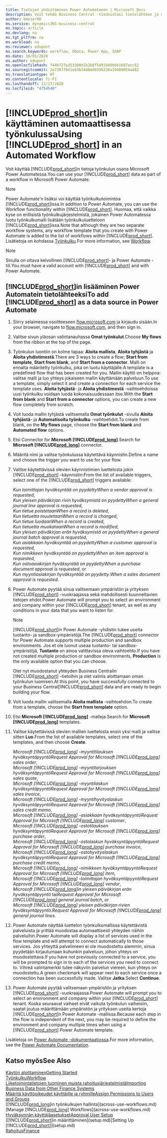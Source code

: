 ```yaml
---
title: Tietojen yhdistäminen Power Automateeen | Microsoft Docs
description: Voit tehdä Business Central -tiedoistasi tietolähteen ja määrittää verkkopalveluidesi OData-osoitteen, jolla rakennat automaattisen työkulun.
author: bmeier90
ms.service: dynamics365-business-central
ms.topic: article
ms.devlang: na
ms.tgt_pltfrm: na
ms.workload: na
ms.reviewer: edupont
ms.search.keywords: workflow, OData, Power App, SOAP
ms.date: 10/01/2020
ms.author: edupont
ms.openlocfilehash: f44b727a353208d1b2b8f5d918400de1687acc52
ms.sourcegitcommit: 2e7307fbe1eb3b34d0ad9356226a19409054a402
ms.translationtype: HT
ms.contentlocale: fi-FI
ms.lasthandoff: 12/17/2020
ms.locfileid: "4754540"
---
```

# <a name="using-prod_short-in-an-automated-workflow"></a><span data-ttu-id="068a6-103">[!INCLUDE[prod_short](includes/prod_short.md)]in käyttäminen automaattisessa työnkulussa</span><span class="sxs-lookup"><span data-stu-id="068a6-103">Using [!INCLUDE[prod_short](includes/prod_short.md)] in an Automated Workflow</span></span>

<span data-ttu-id="068a6-104">Voit käyttää [!INCLUDE[prod_short](includes/prod_short.md)]in tietoja työnkulun osana Microsoft Power Automatessa.</span><span class="sxs-lookup"><span data-stu-id="068a6-104">You can use your [!INCLUDE[prod_short](includes/prod_short.md)] data as part of a workflow in Microsoft Power Automate.</span></span>

> [!NOTE]
> <span data-ttu-id="068a6-105">Power Automate'n lisäksi voi käyttää työnkulkutoimintoa [!INCLUDE[prod_short](includes/prod_short.md)]issa.</span><span class="sxs-lookup"><span data-stu-id="068a6-105">In addition to Power Automate, you can use the Workflow functionality within [!INCLUDE[prod_short](includes/prod_short.md)].</span></span> <span data-ttu-id="068a6-106">Huomaa, että vaikka kyse on erillisistä työnkulkujärjestelmistä, jokainen Power Automatessa luotu työnkulkumalli lisätään työnkulkuluetteloon [!INCLUDE[prod_short](includes/prod_short.md)]issa.</span><span class="sxs-lookup"><span data-stu-id="068a6-106">Note that although they are two separate workflow systems, any workflow template that you create with Power Automate is added to the list of workflows  within [!INCLUDE[prod_short](includes/prod_short.md)].</span></span> <span data-ttu-id="068a6-107">Lisätietoja on kohdassa [Työnkulku](across-workflow.md).</span><span class="sxs-lookup"><span data-stu-id="068a6-107">For more information, see [Workflow](across-workflow.md).</span></span>  

> [!NOTE]  
> <span data-ttu-id="068a6-108">Sinulla on oltava kelvollinen [!INCLUDE[prod_short](includes/prod_short.md)]- ja Power Automate -tili.</span><span class="sxs-lookup"><span data-stu-id="068a6-108">You must have a valid account with [!INCLUDE[prod_short](includes/prod_short.md)] and with Power Automate.</span></span>  

## <a name="to-add-prod_short-as-a-data-source-in-power-automate"></a><span data-ttu-id="068a6-109">[!INCLUDE[prod_short](includes/prod_short.md)]in lisääminen Power Automatein tietolähteeksi</span><span class="sxs-lookup"><span data-stu-id="068a6-109">To add [!INCLUDE[prod_short](includes/prod_short.md)] as a data source in Power Automate</span></span>

1. <span data-ttu-id="068a6-110">Siirry selaimessa osoitteeseen [flow.microsoft.com](https://flow.microsoft.com) ja kirjaudu sisään.</span><span class="sxs-lookup"><span data-stu-id="068a6-110">In your browser, navigate to [flow.microsoft.com](https://flow.microsoft.com), and then sign in.</span></span>
2. <span data-ttu-id="068a6-111">Valitse sivun yläosan valintanauhassa **Omat työnkulut**.</span><span class="sxs-lookup"><span data-stu-id="068a6-111">Choose **My flows** from the ribbon at the top of the page.</span></span>
3. <span data-ttu-id="068a6-112">Työnkulun luontiin on kolme tapaa: **Aloita mallista**, **Aloita tyhjästä** ja **Aloita yhdistimestä**.</span><span class="sxs-lookup"><span data-stu-id="068a6-112">There are 3 ways to create a flow; **Start from template**, **Start from blank**, and **Start from a connector**.</span></span> <span data-ttu-id="068a6-113">Malli on ennalta määritetty työnkulku, joka on luotu käyttäjälle.</span><span class="sxs-lookup"><span data-stu-id="068a6-113">A template is a predefined flow that has been created for you.</span></span> <span data-ttu-id="068a6-114">Mallin käyttö on helppoa: valitse malli ja luo yhteys jokaiseen mallin käyttämään palveluun.</span><span class="sxs-lookup"><span data-stu-id="068a6-114">To use a template, simply select it and create a connection for each service the template uses.</span></span> <span data-ttu-id="068a6-115">**Aloita tyhjästä**- ja **Aloita yhdistimestä** -vaihtoehdoissa uusi työnkulku voidaan luoda kokonaisuudessaan itse.</span><span class="sxs-lookup"><span data-stu-id="068a6-115">With the **Start from blank** and **Start from a connector** options, you can create a new flow completely from scratch.</span></span>
4. <span data-ttu-id="068a6-116">Voit luoda mallin tyhjästä valitsemalla **Omat työnkulut** -sivulla **Aloita tyhjästä**- ja **Automatisoitu työnkulku** -vaihtoehdot.</span><span class="sxs-lookup"><span data-stu-id="068a6-116">To create from blank, on the **My flows** page, choose the **Start from blank** and **Automated flow** options.</span></span>
5. <span data-ttu-id="068a6-117">Etsi Connector for **Microsoft [!INCLUDE[prod_long](includes/prod_long.md)]**.</span><span class="sxs-lookup"><span data-stu-id="068a6-117">Search for **Microsoft [!INCLUDE[prod_long](includes/prod_long.md)]** connector.</span></span>
6. <span data-ttu-id="068a6-118">Määritä nimi ja valitse työnkulussa käytettävä käynnistin.</span><span class="sxs-lookup"><span data-stu-id="068a6-118">Define a name and choose the trigger you want to use for your flow.</span></span>
7. <span data-ttu-id="068a6-119">Valitse käytettävissä olevien käynnistimien luettelosta jokin [!INCLUDE[prod_short](includes/prod_short.md)] -käynnistin:</span><span class="sxs-lookup"><span data-stu-id="068a6-119">From the list of available triggers, select one of the [!INCLUDE[prod_short](includes/prod_short.md)] triggers available:</span></span>  

    <span data-ttu-id="068a6-120">*Kun toimittajan hyväksyntää on pyydetty*</span><span class="sxs-lookup"><span data-stu-id="068a6-120">*When a vendor approval is requested*,</span></span>  
    <span data-ttu-id="068a6-121">*Kun yleisen päiväkirjan rivin hyväksymistä on pyydetty*</span><span class="sxs-lookup"><span data-stu-id="068a6-121">*When a general journal line approval is requested*,</span></span>  
    <span data-ttu-id="068a6-122">*Kun tietue poistetaan*</span><span class="sxs-lookup"><span data-stu-id="068a6-122">*When a record is deleted*,</span></span>  
    <span data-ttu-id="068a6-123">*Kun tietuetta muutetaan*</span><span class="sxs-lookup"><span data-stu-id="068a6-123">*When a record is changed*,</span></span>  
    <span data-ttu-id="068a6-124">*Kun tietue luodaan*</span><span class="sxs-lookup"><span data-stu-id="068a6-124">*When a record is created*,</span></span>  
    <span data-ttu-id="068a6-125">*Kun tietuetta muokataan*</span><span class="sxs-lookup"><span data-stu-id="068a6-125">*When a record is modified*,</span></span>  
    <span data-ttu-id="068a6-126">*Kun yleisen päiväkirjan erän hyväksymistä on pyydetty*</span><span class="sxs-lookup"><span data-stu-id="068a6-126">*When a general journal batch approval is requested*,</span></span>  
    <span data-ttu-id="068a6-127">*Kun asiakkaan hyväksyntää on pyydetty*</span><span class="sxs-lookup"><span data-stu-id="068a6-127">*When a customer approval is requested*,</span></span>  
    <span data-ttu-id="068a6-128">*Kun nimikkeen hyväksyntää on pyydetty*</span><span class="sxs-lookup"><span data-stu-id="068a6-128">*When an item approval is requested*,</span></span>  
    <span data-ttu-id="068a6-129">*Kun ostoasiakirjan hyväksyntää on pyydetty*</span><span class="sxs-lookup"><span data-stu-id="068a6-129">*When a purchase document approval is requested*, or</span></span>  
    <span data-ttu-id="068a6-130">*Kun myyntiasiakirjan hyväksyntää on pyydetty*.</span><span class="sxs-lookup"><span data-stu-id="068a6-130">*When a sales document approval is requested*.</span></span>

8. <span data-ttu-id="068a6-131">Power Automate pyytää sinua valitsemaan ympäristön ja yrityksen [!INCLUDE[prod_short](includes/prod_short.md)] -vuokraajassa sekä mahdollisesti kuunneltavien tietojen ehdot.</span><span class="sxs-lookup"><span data-stu-id="068a6-131">Power Automate will prompt you to select an environment and company within your [!INCLUDE[prod_short](includes/prod_short.md)] tenant, as well as any conditions in your data that you want to listen for.</span></span>

    > [!NOTE]
    > <span data-ttu-id="068a6-132">[!INCLUDE[prod_short](includes/prod_short.md)]in Power Automate -yhdistin tukee useita tuotanto- ja sandbox-ympäristöjä.</span><span class="sxs-lookup"><span data-stu-id="068a6-132">The [!INCLUDE[prod_short](includes/prod_short.md)] connector for Power Automate supports multiple production and sandbox environments.</span></span> <span data-ttu-id="068a6-133">Jos et ole luonut useaa tuotanto- tai sandbox-ympäristöjä, **Tuotanto** on ainoa valittavissa oleva vaihtoehto.</span><span class="sxs-lookup"><span data-stu-id="068a6-133">If you have not created multiple production or sandbox environments, **Production** is the only available option that you can choose.</span></span>  

    <span data-ttu-id="068a6-134">Olet nyt muodostanut yhteyden Business Centralin [!INCLUDE[prod_short](includes/prod_short.md)] -tietoihin ja olet valmis aloittamaan oman työnkulun luomisen.</span><span class="sxs-lookup"><span data-stu-id="068a6-134">At this point, you have successfully connected to your Business Central[!INCLUDE[prod_short](includes/prod_short.md)] data and are ready to begin building your flow.</span></span>

9. <span data-ttu-id="068a6-135">Voit luoda mallin valitsemalla **Aloita mallista** -vaihtoehdon.</span><span class="sxs-lookup"><span data-stu-id="068a6-135">To create from a template, choose the **Start from template** option.</span></span>
10. <span data-ttu-id="068a6-136">Etsi **Microsoft [!INCLUDE[prod_long](includes/prod_long.md)]** -malleja.</span><span class="sxs-lookup"><span data-stu-id="068a6-136">Search for **Microsoft [!INCLUDE[prod_long](includes/prod_long.md)]** templates.</span></span>
11. <span data-ttu-id="068a6-137">Valitse käytettävissä olevien mallien luettelosta ensin yksi malli ja valitse sitten **Luo**.</span><span class="sxs-lookup"><span data-stu-id="068a6-137">From the list of available templates, select one of the templates, and then choose **Create**.</span></span>  

    <span data-ttu-id="068a6-138">*Microsoft [!INCLUDE[prod_long](includes/prod_long.md)] -myyntitilauksen hyväksyntäpyyntö*</span><span class="sxs-lookup"><span data-stu-id="068a6-138">*Request Approval for Microsoft [!INCLUDE[prod_long](includes/prod_long.md)] sales order*,</span></span>  
    <span data-ttu-id="068a6-139">*Microsoft [!INCLUDE[prod_long](includes/prod_long.md)] -myyntitarjouksen hyväksyntäpyyntö*</span><span class="sxs-lookup"><span data-stu-id="068a6-139">*Request Approval for Microsoft [!INCLUDE[prod_long](includes/prod_long.md)] sales quote*,</span></span>  
    <span data-ttu-id="068a6-140">*Microsoft [!INCLUDE[prod_long](includes/prod_long.md)] -myyntilaskun hyväksyntäpyyntö*</span><span class="sxs-lookup"><span data-stu-id="068a6-140">*Request Approval for Microsoft [!INCLUDE[prod_long](includes/prod_long.md)] sales invoice*,</span></span>  
    <span data-ttu-id="068a6-141">*Microsoft [!INCLUDE[prod_long](includes/prod_long.md)] -myyntihyvityslaskun hyväksyntäpyyntö*</span><span class="sxs-lookup"><span data-stu-id="068a6-141">*Request Approval for Microsoft [!INCLUDE[prod_long](includes/prod_long.md)] sales credit memo*,</span></span>  
    <span data-ttu-id="068a6-142">*Microsoft [!INCLUDE[prod_long](includes/prod_long.md)] -asiakkaan hyväksyntäpyyntö*</span><span class="sxs-lookup"><span data-stu-id="068a6-142">*Request Approval for Microsoft [!INCLUDE[prod_long](includes/prod_long.md)] customer*,</span></span>  
    <span data-ttu-id="068a6-143">*Microsoft [!INCLUDE[prod_long](includes/prod_long.md)] -ostotilauksen hyväksyntäpyyntö*</span><span class="sxs-lookup"><span data-stu-id="068a6-143">*Request Approval for Microsoft [!INCLUDE[prod_long](includes/prod_long.md)] purchase order*,</span></span>  
    <span data-ttu-id="068a6-144">*Microsoft [!INCLUDE[prod_long](includes/prod_long.md)] -ostolaskun hyväksyntäpyyntö*</span><span class="sxs-lookup"><span data-stu-id="068a6-144">*Request Approval for Microsoft [!INCLUDE[prod_long](includes/prod_long.md)] purchase invoice*,</span></span>  
    <span data-ttu-id="068a6-145">*Microsoft [!INCLUDE[prod_long](includes/prod_long.md)] -ostohyvityslaskun hyväksyntäpyyntö*</span><span class="sxs-lookup"><span data-stu-id="068a6-145">*Request Approval for Microsoft [!INCLUDE[prod_long](includes/prod_long.md)] purchase credit memo*,</span></span>  
    <span data-ttu-id="068a6-146">*Microsoft [!INCLUDE[prod_long](includes/prod_long.md)] -nimikkeen hyväksyntäpyyntö*</span><span class="sxs-lookup"><span data-stu-id="068a6-146">*Request Approval for Microsoft [!INCLUDE[prod_long](includes/prod_long.md)] item*,</span></span>  
    <span data-ttu-id="068a6-147">*Microsoft [!INCLUDE[prod_long](includes/prod_long.md)] -toimittajan hyväksyntäpyyntö*</span><span class="sxs-lookup"><span data-stu-id="068a6-147">*Request Approval for Microsoft [!INCLUDE[prod_long](includes/prod_long.md)] vendor*,</span></span>  
    <span data-ttu-id="068a6-148">*Microsoft [!INCLUDE[prod_long](includes/prod_long.md)]in yleisen päiväkirjan erän hyväksyntäpyyntö* tai</span><span class="sxs-lookup"><span data-stu-id="068a6-148">*Request Approval for Microsoft [!INCLUDE[prod_long](includes/prod_long.md)] general journal batch*, or</span></span>    
    <span data-ttu-id="068a6-149">*Microsoft [!INCLUDE[prod_long](includes/prod_long.md)] yleisen päiväkirjan rivien hyväksyntäpyyntö*.</span><span class="sxs-lookup"><span data-stu-id="068a6-149">*Request Approval for Microsoft [!INCLUDE[prod_long](includes/prod_long.md)] general journal lines*.</span></span>  
12. <span data-ttu-id="068a6-150">Power Automate näyttää luettelon työnkulkumallissa käytettävistä palveluista ja yrittää muodostaa automaattisesti yhteyden näihin palveluihin.</span><span class="sxs-lookup"><span data-stu-id="068a6-150">Power Automate will display a list of services used in the flow template and will attempt to connect automatically to those services.</span></span> <span data-ttu-id="068a6-151">Jos yhteyttä palvelimeen ei ole muodostettu aiemmin, sinua pyydetään kirjautumaan kuhunkin palveluun, johon yhteys on muodostettava.</span><span class="sxs-lookup"><span data-stu-id="068a6-151">If you have not previously connected to a service, you will be prompted to sign in to each of the services you need to connect to.</span></span> <span data-ttu-id="068a6-152">Vihreä valintamerkki tulee näkyviin palvelun viereen, kun yhteys on muodostettu.</span><span class="sxs-lookup"><span data-stu-id="068a6-152">A green checkmark will appear next to each service once a connection has been successfully made.</span></span> <span data-ttu-id="068a6-153">Valitse **Jatka**.</span><span class="sxs-lookup"><span data-stu-id="068a6-153">Select **Continue**.</span></span>
13. <span data-ttu-id="068a6-154">Power Automate pyytää valitsemaan ympäristön ja yrityksen [!INCLUDE[prod_short](includes/prod_short.md)] -vuokraajassa.</span><span class="sxs-lookup"><span data-stu-id="068a6-154">Power Automate will prompt you to select an environment and company within your [!INCLUDE[prod_short](includes/prod_short.md)] tenant.</span></span> <span data-ttu-id="068a6-155">Koska seuraavat vaiheet eivät vaikuta työnkulun vaiheisiin, saatat joutua määrittämään ympäristön ja yrityksen useita kertoja [!INCLUDE[prod_short](includes/prod_short.md)]n Power Automate -mallissa.</span><span class="sxs-lookup"><span data-stu-id="068a6-155">Because each step in the flow is independent of the next, you may be required to define the environment and company multiple times when using a [!INCLUDE[prod_short](includes/prod_short.md)] Power Automate template.</span></span>

<span data-ttu-id="068a6-156">Lisätietoja on [Power Automate -dokumentaatiossa](/power-automate/getting-started).</span><span class="sxs-lookup"><span data-stu-id="068a6-156">For more information, see the [Power Automate Documentation](/power-automate/getting-started).</span></span>

## <a name="see-also"></a><span data-ttu-id="068a6-157">Katso myös</span><span class="sxs-lookup"><span data-stu-id="068a6-157">See Also</span></span>

[<span data-ttu-id="068a6-158">Käytön aloittaminen</span><span class="sxs-lookup"><span data-stu-id="068a6-158">Getting Started</span></span>](product-get-started.md)  
[<span data-ttu-id="068a6-159">Työnkulku</span><span class="sxs-lookup"><span data-stu-id="068a6-159">Workflow</span></span>](across-workflow.md)  
[<span data-ttu-id="068a6-160">Liiketoimintatietojen tuominen muista rahoitusjärjestelmistä</span><span class="sxs-lookup"><span data-stu-id="068a6-160">Importing Business Data from Other Finance Systems</span></span>](across-import-data-configuration-packages.md)  
[<span data-ttu-id="068a6-161">Määritä käyttöoikeudet käyttäjille ja ryhmille</span><span class="sxs-lookup"><span data-stu-id="068a6-161">Assign Permissions to Users and Groups</span></span>](ui-define-granular-permissions.md)  
<span data-ttu-id="068a6-162">[[!INCLUDE[prod_long](includes/prod_long.md)]in työnkulkujen hallinta](across-use-workflows.md)</span><span class="sxs-lookup"><span data-stu-id="068a6-162">[Manage [!INCLUDE[prod_long](includes/prod_long.md)] Workflows](across-use-workflows.md)</span></span>  
[<span data-ttu-id="068a6-163">Hyväksynnän käyttäjäasetukset</span><span class="sxs-lookup"><span data-stu-id="068a6-163">Approval User Setup</span></span>](across-how-to-set-up-approval-users.md)  
<span data-ttu-id="068a6-164">[[!INCLUDE[prod_short](includes/prod_short.md)]in määrittäminen](setup.md)</span><span class="sxs-lookup"><span data-stu-id="068a6-164">[Setting Up [!INCLUDE[prod_short](includes/prod_short.md)]](setup.md)</span></span>  
[<span data-ttu-id="068a6-165">Rahoitus</span><span class="sxs-lookup"><span data-stu-id="068a6-165">Finance</span></span>](finance.md)  
